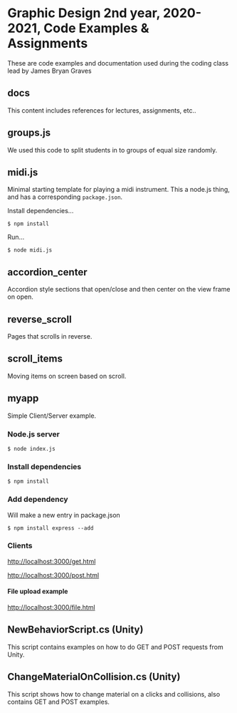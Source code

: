 # Graphic Design 2nd year, 2020-2021, Code Examples & Assignments

These are code examples and documentation used during the coding class lead by James Bryan Graves

## docs

This content includes references for lectures, assignments, etc..

## groups.js

We used this code to split students in to groups of equal size randomly.

## midi.js

Minimal starting template for playing a midi instrument.  This a node.js thing, and has a corresponding `package.json`.

Install dependencies...

    $ npm install

Run...

    $ node midi.js

## accordion\_center

Accordion style sections that open/close and then center on the view frame on open.

## reverse\_scroll

Pages that scrolls in reverse.

## scroll\_items

Moving items on screen based on scroll.

## myapp

Simple Client/Server example.

### Node.js server

    $ node index.js

### Install dependencies

    $ npm install

### Add dependency

Will make a new entry in package.json

    $ npm install express --add

### Clients

[http://localhost:3000/get.html](http://localhost:3000/get.html)

[http://localhost:3000/post.html](http://localhost:3000/post.html)

#### File upload example

[http://localhost:3000/file.html](http://localhost:3000/file.html)

## NewBehaviorScript.cs (Unity)

This script contains examples on how to do GET and POST requests from Unity.

## ChangeMaterialOnCollision.cs (Unity)

This script shows how to change material on a clicks and collisions, also contains GET and POST examples.

